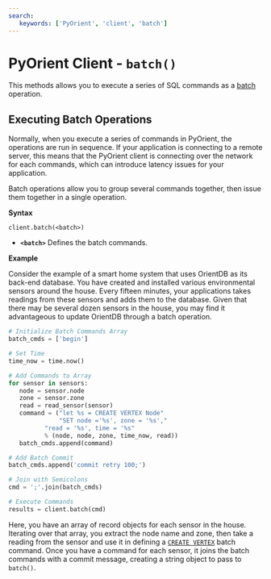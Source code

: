 ```yaml
---
search:
   keywords: ['PyOrient', 'client', 'batch']
---
```


# PyOrient Client - `batch()`

This methods allows you to execute a series of SQL commands as a [batch](../sql/SQL-batch.md) operation.

## Executing Batch Operations

Normally, when you execute a series of commands in PyOrient, the operations are run in sequence.  If your application is connecting to a remote server, this means that the PyOrient client is connecting over the network for each commands, which can introduce latency issues for your application.

Batch operations allow you to group several commands together, then issue them together in a single operation.

**Syntax**

```
client.batch(<batch>)
```

- **`<batch>`** Defines the batch commands.

**Example**

Consider the example of a smart home system that uses OrientDB as its back-end database.  You have created and installed various environmental sensors around the house.  Every fifteen minutes, your applications takes readings from these sensors and adds them to the database.  Given that there may be several dozen sensors in the house, you may find it advantageous to update OrientDB through a batch operation.

```py
# Initialize Batch Commands Array
batch_cmds = ['begin']

# Set Time
time_now = time.now()

# Add Commands to Array
for sensor in sensors:
   node = sensor.node
   zone = sensor.zone
   read = read_sensor(sensor)
   command = ("let %s = CREATE VERTEX Node"
              "SET node ='%s', zone = '%s',"
	      "read = '%s', time = '%s"
	      % (node, node, zone, time_now, read))
   batch_cmds.append(command)

# Add Batch Commit
batch_cmds.append('commit retry 100;')

# Join with Semicolons
cmd = ';'.join(batch_cmds)

# Execute Commands
results = client.batch(cmd)
```

Here, you have an array of record objects for each sensor in the house.  Iterating over that array, you extract the node name and zone, then take a reading from the sensor and use it in defining a [`CREATE VERTEX`](../sql/SQL-Create-Vertex.md) batch command.  Once you have a command for each sensor, it joins the batch commands with a commit message, creating a string object to pass to `batch()`.


